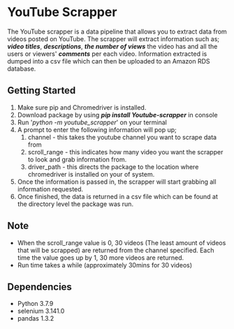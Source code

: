 # YouTube Scrapper
The YouTube scrapper is a data pipeline that allows you to extract data from videos posted on YouTube.
The scrapper will extract information such as; **_video titles_**, **_descriptions_**, **_the number 
of views_** the video has and all the users or viewers' **_comments_** per each video. Information extracted is 
dumped into a csv file which can then be uploaded to an Amazon RDS database.

## Getting Started
1. Make sure pip and Chromedriver is installed.
2. Download package by using _**pip install Youtube-scrapper**_ in console
3. Run '_python -m youtube_scrapper_' on your terminal
4. A prompt to enter the following information will pop up;
   1. channel - this takes the youtube channel you want to scrape data from
   2. scroll_range - this indicates how many video you want the scrapper to look and grab information from. 
   3. driver_path - this directs the package to the location where chromedriver is installed on your of system.
5. Once the information is passed in, the scrapper will start grabbing all information requested. 
6. Once finished, the data is returned in a csv file which can be found at the directory level the package was run.

## Note
+ When the scroll_range value is 0, 30 videos (The least amount of videos that will be scrapped) are returned from the channel specified. Each time the value goes up by 1, 30 more videos are returned.
+ Run time takes a while (approximately 30mins for 30 videos)

## Dependencies
+ Python 3.7.9
+ selenium 3.141.0
+ pandas 1.3.2